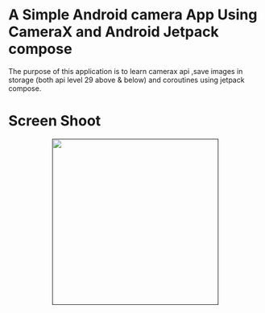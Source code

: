 # A Simple Android camera App Using CameraX and Android Jetpack compose

The purpose of this application is to learn camerax api ,save images in storage (both api level 29
above & below) and coroutines using jetpack compose.

# Screen Shoot 

<div align="center">
   <a target="_blank" rel="noopener noreferrer" href="">
     <img src="https://user-images.githubusercontent.com/77713815/157415447-388e8c7e-241a-45f0-b97e-13c0d363b12f.jpg" width="330" style="max-width: 100%;"></a>
  </div>
